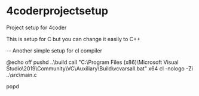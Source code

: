 # 4coderprojectsetup
Project setup for 4coder

This is setup for C but you can change it easily to C++

-- Another simple setup for cl compiler

@echo off
pushd ..\build
call "C:\Program Files (x86)\Microsoft Visual Studio\2019\Community\VC\Auxiliary\Build\vcvarsall.bat" x64
cl -nologo -Zi ..\src\main.c

popd
